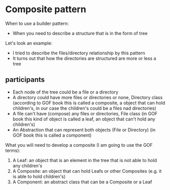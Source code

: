 # Composite pattern

When to use a builder pattern:

  - When you need to describe a structure that is in the form of tree

Let's look an example:
  - I tried to describe the files/directory relationship by this pattern
  - It turns out that how the directories are structured are more or less
    a tree

## participants
  - Each node of the tree could be a file or a directory
  - A directory could have more files or directories or none, Directory class
    (according to GOF book this is called a composite, a object that can hold
     children's, in our case the children's could be a files nad directories)
  - A file can't have (compose) any files or directories, File class
    (in GOF book this kind of object is called a leaf, an object that can't hold
     any children's)
  - An Abstraction that can represent both objects (File or Directory)
    (in GOF book this is called a component)

What you will need to develop a composite (I am going to use the GOF terms):

  1.  A Leaf: an object that is an element in the tree that is not able
      to hold any children's
  2.  A Composite: an object that can hold Leafs or other Composites
      (e.g. it is able to hold children's)
  3.  A Component: an abstract class that can be a Composite or a Leaf

  
